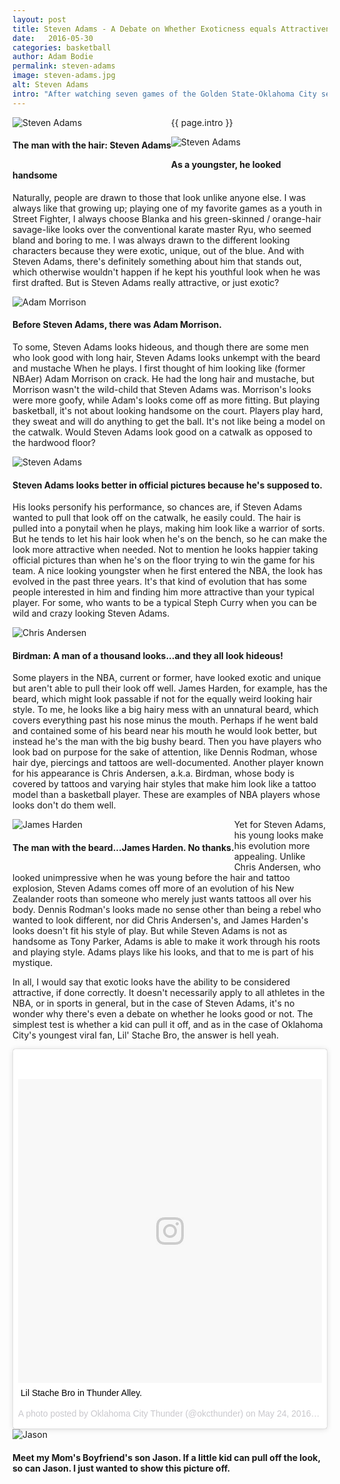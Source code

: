 ```yaml
---
layout: post
title: Steven Adams - A Debate on Whether Exoticness equals Attractiveness 
date:   2016-05-30
categories: basketball
author: Adam Bodie
permalink: steven-adams
image: steven-adams.jpg
alt: Steven Adams
intro: "After watching seven games of the Golden State-Oklahoma City series, I have come to the conclusion that no matter how talented you are, you need a signature look to gain attention from the common-man.  Sure, Kevin Durant is quite talented, he shoots well and is one of the most feared offensive players in the league, but while I was watching this series, it was Steven Adams and his long hair, long mustache and tattoos that got all my attention, as well as an interesting back-and-forth between my Mom, her boyfriend, my sister and I on whether Adams is good-looking or not."
---
```

<div class="article">
<div class="blog-pic" style="float: left">
		<img src="/img/steven-adams.jpg" data-toggle="tooltip" title="Steven Adams" class="image block img-responsive">
		<h4>The man with the hair: Steven Adams</h4>
</div>
	<p>{{ page.intro }}</p>
	<div class="blog-pic">
		<img src="/img/steven-adams-3.jpg" data-toggle="tooltip" title="Steven Adams" class="image block img-responsive">
		<h4>As a youngster, he looked handsome</h4>
	</div>
	<p>Naturally, people are drawn to those that look unlike anyone else.  I was always like that growing up; playing one of my favorite games as a youth in Street Fighter, I always choose Blanka and his green-skinned / orange-hair savage-like looks over the conventional karate master Ryu, who seemed bland and boring to me.  I was always drawn to the different looking characters because they were exotic, unique, out of the blue.  And with Steven Adams, there's definitely something about him that stands out, which otherwise wouldn't happen if he kept his youthful look when he was first drafted.  But is Steven Adams really attractive, or just exotic?</p>
	<div class="blog-pic">
		<img src="/img/adam-morrison.jpg" data-toggle="tooltip" title="Adam Morrison" class="image block img-responsive">
		<h4>Before Steven Adams, there was Adam Morrison.</h4>
	</div>		
	<p>To some, Steven Adams looks hideous, and though there are some men who look good with long hair, Steven Adams looks unkempt with the beard and mustache When he plays.  I first thought of him looking like (former NBAer) Adam Morrison on crack.  He had the long hair and mustache, but Morrison wasn't the wild-child that Steven Adams was.  Morrison's looks were more goofy, while Adam's looks come off as more fitting.  But playing basketball, it's not about looking handsome on the court.  Players play hard, they sweat and will do anything to get the ball.  It's not like being a model on the catwalk.  Would Steven Adams look good on a catwalk as opposed to the hardwood floor?</p>
	<div class="blog-pic" style="float: left">
		<img src="/img/steven-adams-2.jpg" data-toggle="tooltip" title="Steven Adams" class="image block img-responsive">
		<h4>Steven Adams looks better in official pictures because he's supposed to.</h4>
	</div>		
	<p>His looks personify his performance, so chances are, if Steven Adams wanted to pull that look off on the catwalk, he easily could.  The hair is pulled into a ponytail when he plays, making him look like a warrior of sorts.  But he tends to let his hair look when he's on the bench, so he can make the look more attractive when needed.  Not to mention he looks happier taking official pictures than when he's on the floor trying to win the game for his team.  A nice looking youngster when he first entered the NBA, the look has evolved in the past three years.  It's that kind of evolution that has some people interested in him and finding him more attractive than your typical player.  For some, who wants to be a typical Steph Curry when you can be wild and crazy looking Steven Adams.</p>
	<div class="blog-pic">
		<img src="/img/chris-andersen.jpg" data-toggle="tooltip" title="Chris Andersen" class="image block img-responsive">
		<h4>Birdman: A man of a thousand looks...and they all look hideous!</h4>
	</div>		
	<p>Some players in the NBA, current or former, have looked exotic and unique but aren't able to pull their look off well.  James Harden, for example, has the beard, which might look passable if not for the equally weird looking hair style.  To me, he looks like a big hairy mess with an unnatural beard, which covers everything past his nose minus the mouth.  Perhaps if he went bald and contained some of his beard near his mouth he would look better, but instead he's the man with the big bushy beard.  Then you have players who look bad on purpose for the sake of attention, like Dennis Rodman, whose hair dye, piercings and tattoos are well-documented.  Another player known for his appearance is Chris Andersen, a.k.a. Birdman, whose body is covered by tattoos and varying hair styles that make him look like a tattoo model than a basketball player.  These are examples of NBA players whose looks don't do them well.</p>
	<div class="blog-pic" style="float: left">
		<img src="/img/james-harden.jpg" data-toggle="tooltip" title="James Harden" class="image block img-responsive">
		<h4>The man with the beard...James Harden.  No thanks.</h4>
	</div>	
	<p>Yet for Steven Adams, his young looks make his evolution more appealing.  Unlike Chris Andersen, who looked unimpressive when he was young before the hair and tattoo explosion, Steven Adams comes off more of an evolution of his New Zealander roots than someone who merely just wants tattoos all over his body.  Dennis Rodman's looks made no sense other than being a rebel who wanted to look different, nor did Chris Andersen's, and James Harden's looks doesn't fit his style of play.  But while Steven Adams is not as handsome as Tony Parker, Adams is able to make it work through his roots and playing style.  Adams plays like his looks, and that to me is part of his mystique.</p>
	<p>In all, I would say that exotic looks have the ability to be considered attractive, if done correctly.  It doesn't necessarily apply to all athletes in the NBA, or in sports in general, but in the case of Steven Adams, it's no wonder why there's even a debate on whether he looks good or not.  The simplest test is whether a kid can pull it off, and as in the case of Oklahoma City's youngest viral fan, Lil' Stache Bro, the answer is hell yeah.</p>
	<div class="row">
	<div class="col-md-6">
		<blockquote class="instagram-media" data-instgrm-captioned data-instgrm-version="7" style=" background:#FFF; border:0; border-radius:3px; box-shadow:0 0 1px 0 rgba(0,0,0,0.5),0 1px 10px 0 rgba(0,0,0,0.15); margin: 1px; max-width:658px; padding:0; width:99.375%; width:-webkit-calc(100% - 2px); width:calc(100% - 2px);"><div style="padding:8px;"> <div style=" background:#F8F8F8; line-height:0; margin-top:40px; padding:50.0% 0; text-align:center; width:100%;"> <div style=" background:url(data:image/png;base64,iVBORw0KGgoAAAANSUhEUgAAACwAAAAsCAMAAAApWqozAAAABGdBTUEAALGPC/xhBQAAAAFzUkdCAK7OHOkAAAAMUExURczMzPf399fX1+bm5mzY9AMAAADiSURBVDjLvZXbEsMgCES5/P8/t9FuRVCRmU73JWlzosgSIIZURCjo/ad+EQJJB4Hv8BFt+IDpQoCx1wjOSBFhh2XssxEIYn3ulI/6MNReE07UIWJEv8UEOWDS88LY97kqyTliJKKtuYBbruAyVh5wOHiXmpi5we58Ek028czwyuQdLKPG1Bkb4NnM+VeAnfHqn1k4+GPT6uGQcvu2h2OVuIf/gWUFyy8OWEpdyZSa3aVCqpVoVvzZZ2VTnn2wU8qzVjDDetO90GSy9mVLqtgYSy231MxrY6I2gGqjrTY0L8fxCxfCBbhWrsYYAAAAAElFTkSuQmCC); display:block; height:44px; margin:0 auto -44px; position:relative; top:-22px; width:44px;"></div></div> <p style=" margin:8px 0 0 0; padding:0 4px;"> <a href="https://www.instagram.com/p/BFzwDdiCqG4/" style=" color:#000; font-family:Arial,sans-serif; font-size:14px; font-style:normal; font-weight:normal; line-height:17px; text-decoration:none; word-wrap:break-word;" target="_blank">Lil Stache Bro in Thunder Alley.</a></p> <p style=" color:#c9c8cd; font-family:Arial,sans-serif; font-size:14px; line-height:17px; margin-bottom:0; margin-top:8px; overflow:hidden; padding:8px 0 7px; text-align:center; text-overflow:ellipsis; white-space:nowrap;">A photo posted by Oklahoma City Thunder (@okcthunder) on <time style=" font-family:Arial,sans-serif; font-size:14px; line-height:17px;" datetime="2016-05-24T23:34:23+00:00">May 24, 2016 at 4:34pm PDT</time></p></div></blockquote>
	<script async defer src="//platform.instagram.com/en_US/embeds.js"></script>
	</div>
	<div class="col-md-6">
		<div class="blog-pic">
			<img src="/img/jason.jpg" data-toggle="tooltip" title="Jason" class="image block img-responsive">
			<h4>Meet my Mom's Boyfriend's son Jason.  If a little kid can pull off the look, so can Jason.  I just wanted to show this picture off.</h4>
		</div>
	</div>
</div>
</div>


